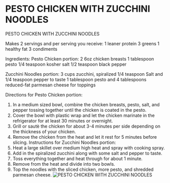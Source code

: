 # PESTO CHICKEN WITH ZUCCHINI NOODLES

PESTO CHICKEN WITH ZUCCHINI NOODLES

Makes 2 servings and per serving you receive:
1 leaner protein
3 greens
1 healthy fat
3 condiments

Ingredients:
Pesto Chicken portion:
2 6oz chicken breasts
1 tablespoon pesto
1/4 teaspoon kosher salt
1/2 teaspoon black pepper

Zucchini Noodles portion:
3 cups zucchini, spiralized
1/4 teaspoon Salt and 1/4 teaspoon pepper to taste
1 tablespoon pesto and 4 tablespoons reduced-fat
parmesan cheese for toppings

Directions for Pesto Chicken portion:
1. In a medium sized bowl, combine the chicken breasts, pesto, salt, and pepper tossing together until the chicken is coated in the pesto.
2. Cover the bowl with plastic wrap and let the chicken marinate in the refrigerator for at least 30 minutes or overnight.
3. Grill or sautè the chicken for about 3-4 minutes per side depending on the thickness of your chicken.
4. Remove the chicken from the heat and let it rest for 5 minutes before slicing.
Instructions for Zucchini Noodles portion:
5. Heat a large skillet over medium high heat and spray with cooking spray.
6. Add in the spiralized zucchini along with some salt and pepper to taste.
7. Toss everything together and heat through for about 1 minute.
8. Remove from the heat and divide into two bowls.
9. Top the noodles with the sliced chicken, more pesto, and shredded parmesan cheese.
![PESTO CHICKEN WITH ZUCCHINI NOODLES](./PESTO%20CHICKEN%20WITH%20ZUCCHINI%20NOODLES.png)

